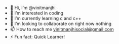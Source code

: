 - 👋 Hi, I’m @vinitmanjhi
- 👀 I’m interested in coding
- 🌱 I’m currently learning c and c++
- 💞️ I’m looking to collaborate on right now nothing
- 📫 How to reach me vinitmanjhisocial@gmail.com
- ⚡ Fun fact: Quick Learner!

<!---
vinitmanjhii/vinitmanjhii is a ✨ special ✨ repository because its `README.md` (this file) appears on your GitHub profile.
You can click the Preview link to take a look at your changes.
--->
